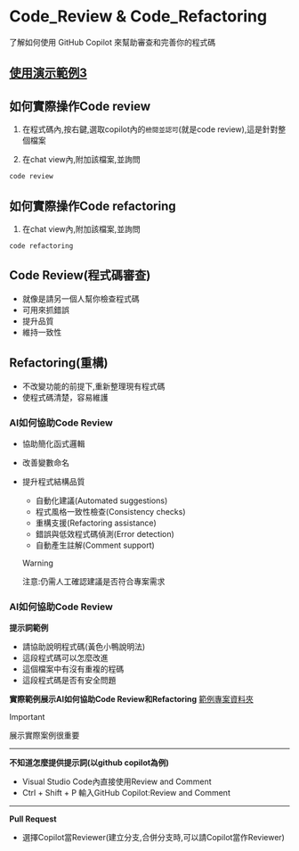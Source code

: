 # Code_Review & Code_Refactoring

了解如何使用 GitHub Copilot 來幫助審查和完善你的程式碼

## [使用演示範例3](../../vibe_coding範例樣版)

## 如何實際操作Code review

1. 在程式碼內,按右鍵,選取copilot內的`檢閱並認可`(就是code review),這是針對整個檔案

2. 在chat view內,附加該檔案,並詢問

```prompt
code review
```

## 如何實際操作Code refactoring

1. 在chat view內,附加該檔案,並詢問

```prompt
code refactoring
```


## Code Review(程式碼審查)

- 就像是請另一個人幫你檢查程式碼
- 可用來抓錯誤
- 提升品質
- 維持一致性


## Refactoring(重構)

- 不改變功能的前提下,重新整理現有程式碼
- 使程式碼清楚，容易維護

### AI如何協助Code Review

- 協助簡化函式邏輯
- 改善變數命名
- 提升程式結構品質
	- 自動化建議(Automated suggestions)
	- 程式風格一致性檢查(Consistency checks)
	- 重構支援(Refactoring assistance)
	- 錯誤與低效程式碼偵測(Error detection)
	- 自動產生註解(Comment support)
	
	> [!WARNING]
	> 注意:仍需人工確認建議是否符合專案需求
	
### AI如何協助Code Review

**提示詞範例**

- 請協助說明程式碼(黃色小鴨說明法)
- 這段程式碼可以怎麼改進
- 這個檔案中有沒有重複的程碼
- 這段程式碼是否有安全問題

**實際範例展示AI如何協助Code Review和Refactoring**
[範例專案資料夾](./src)

> [!IMPORTANT]
> 展示實際案例很重要

---

**不知道怎麼提供提示詞(以github copilot為例)**

- Visual Studio Code內直接使用Review and Comment
- Ctrl + Shift + P 輸入GitHub Copilot:Review and Comment

---

**Pull Request**

- 選擇Copilot當Reviewer(建立分支,合併分支時,可以請Copilot當作Reviewer)


